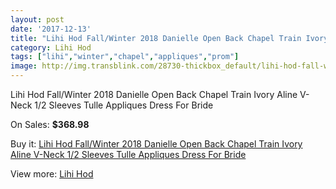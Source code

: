 ```yaml
---
layout: post
date: '2017-12-13'
title: "Lihi Hod Fall/Winter 2018 Danielle Open Back Chapel Train Ivory Aline V-Neck 1/2 Sleeves Tulle Appliques Dress For Bride"
category: Lihi Hod
tags: ["lihi","winter","chapel","appliques","prom"]
image: http://img.transblink.com/28730-thickbox_default/lihi-hod-fall-winter-2018-danielle-open-back-chapel-train-ivory-aline-v-neck-1-2-sleeves-tulle-appliques-dress-for-bride.jpg
---
```

Lihi Hod Fall/Winter 2018 Danielle Open Back Chapel Train Ivory Aline V-Neck 1/2 Sleeves Tulle Appliques Dress For Bride

On Sales: **$368.98**
<a href="https://www.transblink.com/en/lihi-hod/9389-lihi-hod-fall-winter-2018-danielle-open-back-chapel-train-ivory-aline-v-neck-1-2-sleeves-tulle-appliques-dress-for-bride.html"><amp-img layout="responsive" width="600" height="600" src="//img.transblink.com/28730-thickbox_default/lihi-hod-fall-winter-2018-danielle-open-back-chapel-train-ivory-aline-v-neck-1-2-sleeves-tulle-appliques-dress-for-bride.jpg" alt="Lihi Hod Fall/Winter 2018 Danielle Open Back Chapel Train Ivory Aline V-Neck 1/2 Sleeves Tulle Appliques Dress For Bride 0" /></a>
<a href="https://www.transblink.com/en/lihi-hod/9389-lihi-hod-fall-winter-2018-danielle-open-back-chapel-train-ivory-aline-v-neck-1-2-sleeves-tulle-appliques-dress-for-bride.html"><amp-img layout="responsive" width="600" height="600" src="//img.transblink.com/28736-thickbox_default/lihi-hod-fall-winter-2018-danielle-open-back-chapel-train-ivory-aline-v-neck-1-2-sleeves-tulle-appliques-dress-for-bride.jpg" alt="Lihi Hod Fall/Winter 2018 Danielle Open Back Chapel Train Ivory Aline V-Neck 1/2 Sleeves Tulle Appliques Dress For Bride 1" /></a>
<a href="https://www.transblink.com/en/lihi-hod/9389-lihi-hod-fall-winter-2018-danielle-open-back-chapel-train-ivory-aline-v-neck-1-2-sleeves-tulle-appliques-dress-for-bride.html"><amp-img layout="responsive" width="600" height="600" src="//img.transblink.com/28735-thickbox_default/lihi-hod-fall-winter-2018-danielle-open-back-chapel-train-ivory-aline-v-neck-1-2-sleeves-tulle-appliques-dress-for-bride.jpg" alt="Lihi Hod Fall/Winter 2018 Danielle Open Back Chapel Train Ivory Aline V-Neck 1/2 Sleeves Tulle Appliques Dress For Bride 2" /></a>
<a href="https://www.transblink.com/en/lihi-hod/9389-lihi-hod-fall-winter-2018-danielle-open-back-chapel-train-ivory-aline-v-neck-1-2-sleeves-tulle-appliques-dress-for-bride.html"><amp-img layout="responsive" width="600" height="600" src="//img.transblink.com/28734-thickbox_default/lihi-hod-fall-winter-2018-danielle-open-back-chapel-train-ivory-aline-v-neck-1-2-sleeves-tulle-appliques-dress-for-bride.jpg" alt="Lihi Hod Fall/Winter 2018 Danielle Open Back Chapel Train Ivory Aline V-Neck 1/2 Sleeves Tulle Appliques Dress For Bride 3" /></a>
<a href="https://www.transblink.com/en/lihi-hod/9389-lihi-hod-fall-winter-2018-danielle-open-back-chapel-train-ivory-aline-v-neck-1-2-sleeves-tulle-appliques-dress-for-bride.html"><amp-img layout="responsive" width="600" height="600" src="//img.transblink.com/28733-thickbox_default/lihi-hod-fall-winter-2018-danielle-open-back-chapel-train-ivory-aline-v-neck-1-2-sleeves-tulle-appliques-dress-for-bride.jpg" alt="Lihi Hod Fall/Winter 2018 Danielle Open Back Chapel Train Ivory Aline V-Neck 1/2 Sleeves Tulle Appliques Dress For Bride 4" /></a>
<a href="https://www.transblink.com/en/lihi-hod/9389-lihi-hod-fall-winter-2018-danielle-open-back-chapel-train-ivory-aline-v-neck-1-2-sleeves-tulle-appliques-dress-for-bride.html"><amp-img layout="responsive" width="600" height="600" src="//img.transblink.com/28732-thickbox_default/lihi-hod-fall-winter-2018-danielle-open-back-chapel-train-ivory-aline-v-neck-1-2-sleeves-tulle-appliques-dress-for-bride.jpg" alt="Lihi Hod Fall/Winter 2018 Danielle Open Back Chapel Train Ivory Aline V-Neck 1/2 Sleeves Tulle Appliques Dress For Bride 5" /></a>
<a href="https://www.transblink.com/en/lihi-hod/9389-lihi-hod-fall-winter-2018-danielle-open-back-chapel-train-ivory-aline-v-neck-1-2-sleeves-tulle-appliques-dress-for-bride.html"><amp-img layout="responsive" width="600" height="600" src="//img.transblink.com/28731-thickbox_default/lihi-hod-fall-winter-2018-danielle-open-back-chapel-train-ivory-aline-v-neck-1-2-sleeves-tulle-appliques-dress-for-bride.jpg" alt="Lihi Hod Fall/Winter 2018 Danielle Open Back Chapel Train Ivory Aline V-Neck 1/2 Sleeves Tulle Appliques Dress For Bride 6" /></a>

Buy it: [Lihi Hod Fall/Winter 2018 Danielle Open Back Chapel Train Ivory Aline V-Neck 1/2 Sleeves Tulle Appliques Dress For Bride](https://www.transblink.com/en/lihi-hod/9389-lihi-hod-fall-winter-2018-danielle-open-back-chapel-train-ivory-aline-v-neck-1-2-sleeves-tulle-appliques-dress-for-bride.html "Lihi Hod Fall/Winter 2018 Danielle Open Back Chapel Train Ivory Aline V-Neck 1/2 Sleeves Tulle Appliques Dress For Bride")

View more: [Lihi Hod](https://www.transblink.com/en/83-lihi-hod "Lihi Hod")